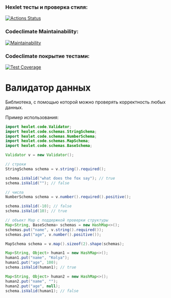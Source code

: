 ### Hexlet тесты и проверка стиля:
[![Actions Status](https://github.com/martynovas/java-project-78/workflows/hexlet-check/badge.svg)](https://github.com/martynovas/java-project-78/actions)

### Codeclimate Maintainability:
[![Maintainability](https://api.codeclimate.com/v1/badges/683282bb98f16643a501/maintainability)](https://codeclimate.com/github/martynovas/java-project-78/maintainability)

### Codeclimate покрытие тестами:
[![Test Coverage](https://api.codeclimate.com/v1/badges/683282bb98f16643a501/test_coverage)](https://codeclimate.com/github/martynovas/java-project-78/test_coverage)

# Валидатор данных
Библиотека, с помощью которой можно проверять корректность любых данных.

Пример использования:
```java
import hexlet.code.Validator;
import hexlet.code.schemas.StringSchema;
import hexlet.code.schemas.NumberSchema;
import hexlet.code.schemas.MapSchema;
import hexlet.code.schemas.BaseSchema;

Validator v = new Validator();

// строки
StringSchema schema = v.string().required();

schema.isValid("what does the fox say"); // true
schema.isValid(""); // false

// числа
NumberSchema schema = v.number().required().positive();

schema.isValid(-10); // false
schema.isValid(10); // true

// объект Map с поддержкой проверки структуры
Map<String, BaseSchema> schemas = new HashMap<>();
schemas.put("name", v.string().required());
schemas.put("age", v.number().positive());

MapSchema schema = v.map().sizeof(2).shape(schemas);

Map<String, Object> human1 = new HashMap<>();
human1.put("name", "Kolya");
human1.put("age", 100);
schema.isValid(human1); // true

Map<String, Object> human2 = new HashMap<>();
human2.put("name", "");
human2.put("age", null);
schema.isValid(human1); // false
```

